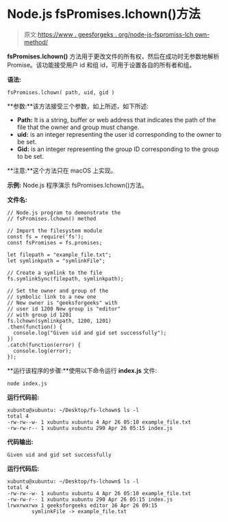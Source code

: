 # Node.js fsPromises.lchown()方法

> 原文:[https://www . geesforgeks . org/node-js-fspromiss-lch own-method/](https://www.geeksforgeeks.org/node-js-fspromises-lchown-method/)

**fsPromises.lchown()** 方法用于更改文件的所有权，然后在成功时无参数地解析 Promise。该功能接受用户 id 和组 id，可用于设置各自的所有者和组。

**语法:**

```
fsPromises.lchown( path, uid, gid )
```

**参数:**该方法接受三个参数，如上所述，如下所述:

*   **Path:** It is a string, buffer or web address that indicates the path of the file that the owner and group must change.
*   **uid:** is an integer representing the user id corresponding to the owner to be set.
*   **Gid:** is an integer representing the group ID corresponding to the group to be set.

**注意:**这个方法只在 macOS 上实现。

**示例:** Node.js 程序演示 fsPromises.lchown()方法。

**文件名:**

```
// Node.js program to demonstrate the 
// fsPromises.lchown() method 

// Import the filesystem module 
const fs = require('fs'); 
const fsPromises = fs.promises;

let filepath = "example_file.txt"; 
let symlinkpath = "symlinkFile"; 

// Create a symlink to the file 
fs.symlinkSync(filepath, symlinkpath); 

// Set the owner and group of the
// symbolic link to a new one 
// New owner is "geeksforgeeks" with
// user id 1200 New group is "editor"
// with group id 1201 
fs.lchown(symlinkpath, 1200, 1201)
.then(function() {
  console.log("Given uid and gid set successfully"); 
})
.catch(function(error) {
  console.log(error);
});
```

**运行该程序的步骤:**使用以下命令运行 **index.js** 文件:

```
node index.js
```

**运行代码前:**

```
xubuntu@xubuntu: ~/Desktop/fs-lchown$ ls -l
total 4
-rw-rw--w- 1 xubuntu xubuntu 4 Apr 26 05:10 example_file.txt
-rw-rw-r-- 1 xubuntu xubuntu 290 Apr 26 05:15 index.js

```

**代码输出:**

```
Given uid and gid set successfully
```

**运行代码后:**

```
xubuntu@xubuntu: ~/Desktop/fs-lchown$ ls -l
total 4
-rw-rw--w- 1 xubuntu xubuntu 4 Apr 26 05:10 example_file.txt
-rw-rw-r-- 1 xubuntu xubuntu 290 Apr 26 05:15 index.js
lrwxrwxrwx 1 geeksforgeeks editor 16 Apr 26 09:15 
        symlinkFile -> example_file.txt

```